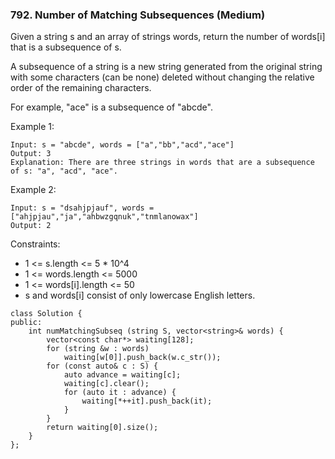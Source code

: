 ### 792. Number of Matching Subsequences (Medium)

Given a string s and an array of strings words, return the number of words[i] that is a subsequence of s.

A subsequence of a string is a new string generated from the original string with some characters (can be none) deleted without changing the relative order of the remaining characters.

For example, "ace" is a subsequence of "abcde".
 
Example 1:

```
Input: s = "abcde", words = ["a","bb","acd","ace"]
Output: 3
Explanation: There are three strings in words that are a subsequence of s: "a", "acd", "ace".
```
Example 2:

```
Input: s = "dsahjpjauf", words = ["ahjpjau","ja","ahbwzgqnuk","tnmlanowax"]
Output: 2
```

Constraints:

- 1 <= s.length <= 5 * 10^4
- 1 <= words.length <= 5000
- 1 <= words[i].length <= 50
- s and words[i] consist of only lowercase English letters.

```
class Solution {
public:
    int numMatchingSubseq (string S, vector<string>& words) {
		vector<const char*> waiting[128];
        for (string &w : words) 
            waiting[w[0]].push_back(w.c_str());
        for (const auto& c : S) {
            auto advance = waiting[c];
            waiting[c].clear();
            for (auto it : advance) {
                waiting[*++it].push_back(it);
            }
        }
        return waiting[0].size();
	}
};
```
